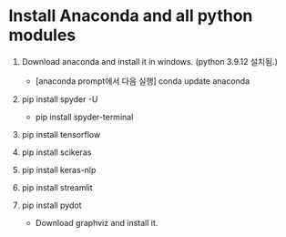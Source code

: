 # Install Anaconda and all python modules

1. Download anaconda and install it in windows.  (python 3.9.12 설치됨.)
   * [anaconda prompt에서 다음 실행] conda update anaconda
  
2. pip install spyder -U
   * pip install spyder-terminal
  
3. pip install tensorflow
4. pip install scikeras
5. pip install keras-nlp
6. pip install streamlit
7. pip install pydot
   * Download graphviz and install it.
